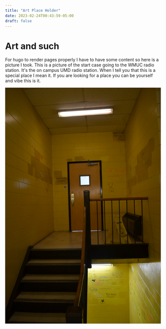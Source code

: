```yaml
---
title: "Art Place Holder"
date: 2023-02-24T00:43:59-05:00
draft: false
---
```


# Art and such

For hugo to render pages properly I have to have some content so here is a picture I took. This is a picture of the start case going to the WMUC radio station. It's the on campus UMD radio station. When I tell you that this is a special place I mean it. If you are looking for a place you can be yourself and vibe this is it.

![Yellow start case going to WMUC radio station](/imgs/Stairs-DSC_0805.JPG "Stairs")
